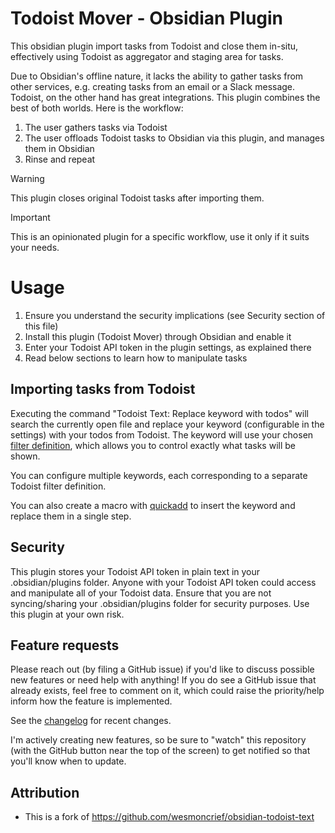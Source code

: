 # Todoist Mover - Obsidian Plugin

This obsidian plugin import tasks from Todoist and close them in-situ, effectively using Todoist as aggregator and staging area for tasks.

Due to Obsidian's offline nature, it lacks the ability to gather tasks from other services, e.g. creating tasks from an email or a Slack message. Todoist, on the other hand has great integrations. This plugin combines the best of both worlds. Here is the workflow:
1. The user gathers tasks via Todoist
2. The user offloads Todoist tasks to Obsidian via this plugin, and manages them in Obsidian
3. Rinse and repeat

> [!WARNING]
> This plugin closes original Todoist tasks after importing them.

> [!IMPORTANT]
> This is an opinionated plugin for a specific workflow, use it only if it suits your needs.

# Usage
1. Ensure you understand the security implications (see Security section of this file)
2. Install this plugin (Todoist Mover) through Obsidian and enable it
3. Enter your Todoist API token in the plugin settings, as explained there
4. Read below sections to learn how to manipulate tasks

## Importing tasks from Todoist
Executing the command "Todoist Text: Replace keyword with todos" will search the currently open file and replace your keyword (configurable in the settings) with your todos from Todoist. The keyword will use your chosen [filter definition](https://todoist.com/help/articles/introduction-to-filters), which allows you to control exactly what tasks will be shown.

You can configure multiple keywords, each corresponding to a separate Todoist filter definition.

You can also create a macro with [quickadd](https://github.com/chhoumann/quickadd) to insert the keyword and replace them in a single step.

## Security 
This plugin stores your Todoist API token in plain text in your .obsidian/plugins folder. Anyone with your Todoist API token could access and manipulate all of your Todoist data. Ensure that you are not syncing/sharing your .obsidian/plugins folder for security purposes. Use this plugin at your own risk.

## Feature requests
Please reach out (by filing a GitHub issue) if you'd like to discuss possible new features or need help with anything! If you do see a GitHub issue that already exists, feel free to comment on it, which could raise the priority/help inform how the feature is implemented.

See the [changelog](CHANGELOG.md) for recent changes.

I'm actively creating new features, so be sure to "watch" this repository (with the GitHub button near the top of the screen) to get notified so that you'll know when to update.

## Attribution
- This is a fork of https://github.com/wesmoncrief/obsidian-todoist-text
